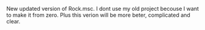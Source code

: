 New updated version of Rock.msc. I dont use my old project becouse I want to make it from zero. Plus this verion will be more beter, complicated and clear.